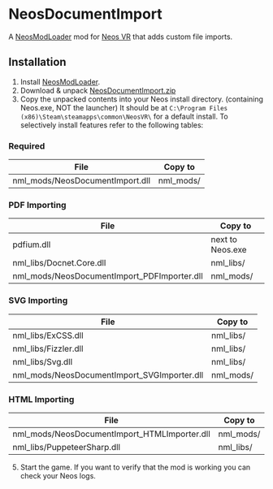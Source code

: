 # NeosDocumentImport

A [NeosModLoader](https://github.com/zkxs/NeosModLoader) mod for [Neos VR](https://neos.com/) that adds custom file imports.

## Installation
1. Install [NeosModLoader](https://github.com/zkxs/NeosModLoader).
2. Download & unpack [NeosDocumentImport.zip](https://github.com/GithubUsername/RepoName/releases/latest/download/NeosDocumentImport.zip)
4. Copy the unpacked contents into your Neos install directory. (containing Neos.exe, NOT the launcher)
It should be at `C:\Program Files (x86)\Steam\steamapps\common\NeosVR\` for a default install.
To selectively install features refer to the following tables:

### Required
|File|Copy to|
|----|-------|
|nml_mods/NeosDocumentImport.dll|nml_mods/|

### PDF Importing
|File|Copy to|
|----|-------|
|pdfium.dll|next to Neos.exe|
|nml_libs/Docnet.Core.dll|nml_libs/|
|nml_mods/NeosDocumentImport_PDFImporter.dll|nml_mods/|

### SVG Importing
|File|Copy to|
|----|-------|
|nml_libs/ExCSS.dll|nml_libs/|
|nml_libs/Fizzler.dll|nml_libs/|
|nml_libs/Svg.dll|nml_libs/|
|nml_mods/NeosDocumentImport_SVGImporter.dll|nml_mods/|

### HTML Importing
|File|Copy to|
|----|-------|
|nml_mods/NeosDocumentImport_HTMLImporter.dll|nml_mods/|
|nml_libs/PuppeteerSharp.dll|nml_libs/|

5. Start the game. If you want to verify that the mod is working you can check your Neos logs.